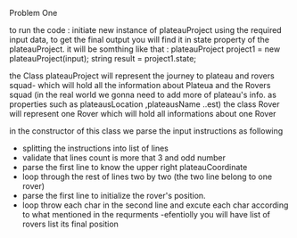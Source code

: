 
Problem One

 to run the code : initiate new instance of plateauProject using the required input data, to get the final output you will find it in state property of the plateauProject.
it will be somthing like that :
            plateauProject project1 = new plateauProject(input);
            string result = project1.state;



the Class plateauProject will represent the journey to plateau and rovers squad- which will hold all the information about Plateua and the Rovers squad (in the real world we gonna need to add more of plateau's info. as properties such as plateausLocation ,plateausName  ..est) 
the class Rover will represent one Rover which will hold all informations about one Rover

in the constructor of this class we parse the input instructions as following
- splitting the instructions into list of lines 
- validate that lines count is more that 3 and odd number 
- parse the first line to know the upper right plateauCoordinate
- loop through the rest of lines two by two (the two line belong to one rover)
- parse the first line to initialize the rover's position.
- loop throw each char in the second line  and excute each char according to what mentioned in the requrments
-efentiolly you will have list of rovers list its final position 
